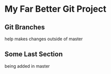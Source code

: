 # My Far Better Git Project

## Git Branches
help makes changes outside of master

## Some Last Section
being added in master

